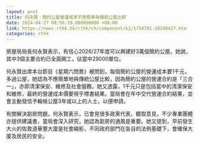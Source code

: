 ```yaml
---
layout: post
title: 何永賢：簡約公屋營運成本不應簡單與傳統公屋比較
date: 2024-04-27 08:56:19.000000000 +08:00
link: https://news.rthk.hk/rthk/ch/component/k2/1750781-20240427.htm
categories: rthk
---
```


房屋局局長何永賢表示，有信心2026/27年度可以興建好3萬個簡約公屋。她說，其中3個主要合約已全面開工，佔當中29000單位。

何永賢出席本台節目《星期六問責》被問到，每個簡約公屋的營運成本要1千元，多過公屋，她認為不應簡單地與傳統公屋比較，因為簡約公屋的營運合約是「三合一」，亦即清潔保安、維修及社會服務。她又透露，1千元只是包括當中的清潔保安和維修，最終的營運成本價要視乎標書結果。當局會在年中交代營運合約結果，並會主動發信予輪候公屋3年或以上的人士，以便申請。

有關解決劏房問題，何永賢表示，已會見很多政黨代表，聽取意見，不少專業團體亦提供建議書，當局會深入研究，她認為劏房的通風是重要。她又提到，早前發生大火的佐敦道華豐大廈是社會縮影，不同政府部門在各自的法例基礎下，會確保大廈及居民的安全。
